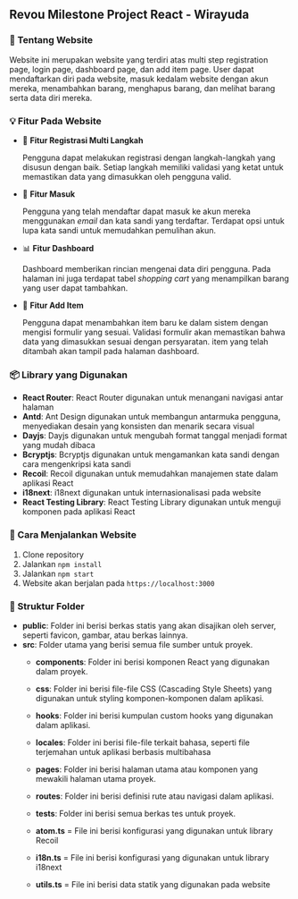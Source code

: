 ## Revou Milestone Project React - Wirayuda

### 📑 Tentang Website

Website ini merupakan website yang terdiri atas multi step registration page, login page, dashboard page, dan add item page. User dapat mendaftarkan diri pada website, masuk kedalam website dengan akun mereka, menambahkan barang, menghapus barang, dan melihat barang serta data diri mereka.

### 💡 Fitur Pada Website
- 🔐 **Fitur Registrasi Multi Langkah**

	Pengguna dapat melakukan registrasi dengan langkah-langkah yang disusun dengan baik.
	Setiap langkah memiliki validasi yang ketat untuk memastikan data yang dimasukkan oleh pengguna valid.

- 🔑 **Fitur Masuk**

	Pengguna yang telah mendaftar dapat masuk ke akun mereka menggunakan _email_ dan kata sandi yang terdaftar.
	Terdapat opsi untuk lupa kata sandi untuk memudahkan pemulihan akun.

- 📊 **Fitur Dashboard**

	Dashboard memberikan rincian mengenai data diri pengguna.
	Pada halaman ini juga terdapat tabel _shopping cart_ yang menampilkan barang yang user dapat tambahkan.

- 🛒 **Fitur Add Item**

	Pengguna dapat menambahkan item baru ke dalam sistem dengan mengisi formulir yang sesuai.
	Validasi formulir akan memastikan bahwa data yang dimasukkan sesuai dengan persyaratan.
	item yang telah ditambah akan tampil pada halaman dashboard.

### 📦 Library yang Digunakan

- **React Router**: React Router digunakan untuk menangani navigasi antar halaman
- **Antd**: Ant Design digunakan untuk membangun antarmuka pengguna, menyediakan desain yang konsisten dan menarik secara visual
- **Dayjs**: Dayjs digunakan untuk mengubah format tanggal menjadi format yang mudah dibaca
- **Bcryptjs**: Bcryptjs digunakan untuk mengamankan kata sandi dengan cara mengenkripsi kata sandi
- **Recoil**: Recoil digunakan untuk memudahkan manajemen state dalam aplikasi React
- **i18next**: i18next digunakan untuk internasionalisasi pada website
- **React Testing Library**: React Testing Library digunakan untuk menguji komponen pada aplikasi React

### 🚀 Cara Menjalankan Website

1. Clone repository
2. Jalankan `npm install`
3. Jalankan `npm start`
4. Website akan berjalan pada `https://localhost:3000`

### 📂 Struktur Folder

- **public**: Folder ini berisi berkas statis yang akan disajikan oleh server, seperti favicon, gambar, atau berkas lainnya.
- **src**: Folder utama yang berisi semua file sumber untuk proyek.
	- **components**: Folder ini berisi komponen React yang digunakan dalam proyek.
	- **css**: Folder ini berisi file-file CSS (Cascading Style Sheets) yang digunakan untuk styling komponen-komponen dalam aplikasi.
	- **hooks**: Folder ini berisi kumpulan custom hooks yang digunakan dalam aplikasi.
	- **locales**: Folder ini berisi file-file terkait bahasa, seperti file terjemahan untuk aplikasi berbasis multibahasa
	- **pages**: Folder ini berisi halaman utama atau komponen yang mewakili halaman utama proyek.
	- **routes**: Folder ini berisi definisi rute atau navigasi dalam aplikasi.
	- **tests**: Folder ini berisi semua berkas tes untuk proyek.

	- **atom.ts** = File ini berisi konfigurasi yang digunakan untuk library Recoil
	- **i18n.ts** = File ini berisi konfigurasi yang digunakan untuk library i18next
	- **utils.ts** = File ini berisi data statik yang digunakan pada website